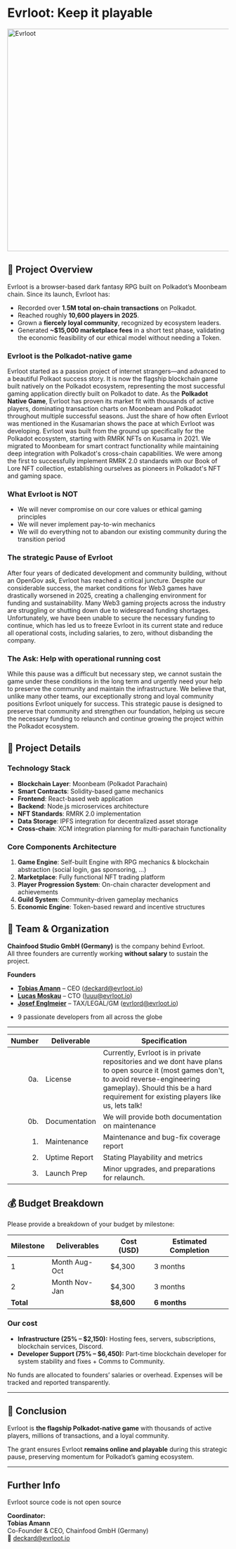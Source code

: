 


# Evrloot: Keep it playable


[<img width="750" height="506" alt="Evrloot" src="https://github.com/user-attachments/assets/78949042-9991-4341-a71a-ebcd709b3fce" />](https://youtu.be/RAvca9ur9CQ)



## 🔎 Project Overview

Evrloot is a browser-based dark fantasy RPG built on Polkadot’s Moonbeam chain. Since its launch, Evrloot has:

- Recorded over **1.5M total on-chain transactions** on Polkadot.
- Reached roughly **10,600 players in 2025**.
- Grown a **fiercely loyal community**, recognized by ecosystem leaders.
- Generated **~$15,000 marketplace fees** in a short test phase, validating the economic feasibility of our ethical model without needing a Token.

### Evrloot is the Polkadot-native game
Evrloot started as a passion project of internet strangers—and advanced to a beautiful Polkaot success story. It is now the flagship blockchain game built natively on the Polkadot ecosystem, representing the most successful gaming application directly built on Polkadot to date. As the **Polkadot Native Game**, Evrloot has proven its market fit with thousands of active players, dominating transaction charts on Moonbeam and Polkadot throughout multiple successful seasons. Just the share of how often Evrloot was mentioned in the Kusamarian shows the pace at which Evrloot was developing. 
Evrloot was built from the ground up specifically for the Polkadot ecosystem, starting with RMRK NFTs on Kusama in 2021. We migrated to Moonbeam for smart contract functionality while maintaining deep integration with Polkadot's cross-chain capabilities. We were among the first to successfully implement RMRK 2.0 standards with our Book of Lore NFT collection, establishing ourselves as pioneers in Polkadot's NFT and gaming space.

### What Evrloot is NOT
- We will never compromise on our core values or ethical gaming principles
- We will never implement pay-to-win mechanics
- We will do everything not to abandon our existing community during the transition period

### The strategic Pause of Evrloot
After four years of dedicated development and community building, without an OpenGov ask, Evrloot has reached a critical juncture. Despite our considerable success, the market conditions for Web3 games have drastically worsened in 2025, creating a challenging environment for funding and sustainability. Many Web3 gaming projects across the industry are struggling or shutting down due to widespread funding shortages. 
Unfortunately, we have been unable to secure the necessary funding to continue, which has led us to freeze Evrloot in its current state and reduce all operational costs, including salaries, to zero, without disbanding the company. 

### The Ask: Help with operational running cost
While this pause was a difficult but necessary step, we cannot sustain the game under these conditions in the long term and urgently need your help to preserve the community and maintain the infrastructure. We believe that, unlike many other teams, our exceptionally strong and loyal community positions Evrloot uniquely for success. This strategic pause is designed to preserve that community and strengthen our foundation, helping us secure the necessary funding to relaunch and continue growing the project within the Polkadot ecosystem.


## 🥗 Project Details

### Technology Stack
- **Blockchain Layer**: Moonbeam (Polkadot Parachain)
- **Smart Contracts**: Solidity-based game mechanics
- **Frontend**: React-based web application
- **Backend**: Node.js microservices architecture
- **NFT Standards**: RMRK 2.0 implementation
- **Data Storage**: IPFS integration for decentralized asset storage
- **Cross-chain**: XCM integration planning for multi-parachain functionality

### Core Components Architecture
1. **Game Engine**: Self-built Engine with RPG mechanics & blockchain abstraction (social login, gas sponsoring, ...)
2. **Marketplace**: Fully functional NFT trading platform
3. **Player Progression System**: On-chain character development and achievements
4. **Guild System**: Community-driven gameplay mechanics
5. **Economic Engine**: Token-based reward and incentive structures




## 👔 Team & Organization
**Chainfood Studio GmbH (Germany)** is the company behind Evrloot.  
All three founders are currently working **without salary** to sustain the project.

**Founders**
- [**Tobias Amann**](https://www.linkedin.com/in/tobias-amann-375bba83/) – CEO (deckard@evrloot.io)  
- [**Lucas Moskau**](https://www.linkedin.com/in/lucas-moskau-06a765171/) – CTO (luuu@evrloot.io)  
- [**Josef Englmeier**](https://www.linkedin.com/in/josef-englmeier-84188952/) – TAX/LEGAL/GM (evrlord@evrloot.io)  

+ 9 passionate developers from all across the globe

---



| Number | Deliverable | Specification |
| -----: | ----------- | ------------- |
| 0a. | License | Currently, Evrloot is in private repositories and we dont have plans to open source it (most games don't, to avoid reverse-engineering gameplay). Should this be a hard requirement for existing players like us, lets talk! |
| 0b. | Documentation | We will provide both documentation on maintenance |
| 1. | Maintenance  | Maintenance and bug-fix coverage report |
| 2. | Uptime Report | Stating Playability and metrics |
| 3. | Launch Prep | Minor upgrades, and preparations for relaunch. |


## 💰 Budget Breakdown

Please provide a breakdown of your budget by milestone:

| Milestone | Deliverables | Cost (USD) | Estimated Completion |
| --- | --- | --- | --- |
| 1 | Month Aug-Oct | $4,300  | 3 months |
| 2 | Month Nov-Jan | $4,300 | 3 months |
| **Total** | | **$8,600** | **6 months** |

### Our cost

- **Infrastructure (25% – $2,150):** Hosting fees, servers, subscriptions, blockchain services, Discord.  
- **Developer Support (75% – $6,450):** Part-time blockchain developer for system stability and fixes + Comms to Community.  

No funds are allocated to founders’ salaries or overhead. Expenses will be tracked and reported transparently.

---

## 🥬 Conclusion
Evrloot is **the flagship Polkadot-native game** with thousands of active players, millions of transactions, and a loyal community.  

The grant ensures Evrloot **remains online and playable** during this strategic pause, preserving momentum for Polkadot’s gaming ecosystem.

---

## Further Info
Evrloot source code is not open source

**Coordinator:**  
**Tobias Amann**  
Co-Founder & CEO, Chainfood GmbH (Germany)  
📧 deckard@evrloot.io
